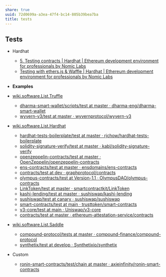 ```yaml
---
share: true
uuid: 72d0699a-a3ea-47f4-bc14-805b39bea7ba
title: tests
---
```

## Tests

* Hardhat
  * [5. Testing contracts | Hardhat | Ethereum development environment for professionals by Nomic Labs](https://hardhat.org/tutorial/testing-contracts.html)
  * [Testing with ethers.js & Waffle | Hardhat | Ethereum development environment for professionals by Nomic Labs](https://hardhat.org/guides/waffle-testing.html)

* **Examples**
* [wiki.software.List.Truffle](/undefined)
  * [dharma-smart-wallet/scripts/test at master · dharma-eng/dharma-smart-wallet](https://github.com/dharma-eng/dharma-smart-wallet/tree/master/scripts/test)
  * [wyvern-v3/test at master · wyvernprotocol/wyvern-v3](https://github.com/wyvernprotocol/wyvern-v3/tree/master/test)
* [wiki.software.List.Hardhat](/undefined)
  * [hardhat-tests-boilerplate/test at master · rjchow/hardhat-tests-boilerplate](https://github.com/rjchow/hardhat-tests-boilerplate/tree/master/test)
  * [solidity-signature-verify/test at master · kabl/solidity-signature-verify](https://github.com/kabl/solidity-signature-verify/tree/master/test)
  * [openzeppelin-contracts/test at master · OpenZeppelin/openzeppelin-contracts](https://github.com/OpenZeppelin/openzeppelin-contracts/tree/master/test)
  * [ens-contracts/test at master · ensdomains/ens-contracts](https://github.com/ensdomains/ens-contracts/tree/master/test)
  * [contracts/test at dev · graphprotocol/contracts](https://github.com/graphprotocol/contracts/tree/dev/test)
  * [olympus-contracts/test at Version-1.1 · OlympusDAO/olympus-contracts](https://github.com/OlympusDAO/olympus-contracts/tree/Version-1.1/test)
  * [LinkToken/test at master · smartcontractkit/LinkToken](https://github.com/smartcontractkit/LinkToken/tree/master/test)
  * [kashi-lending/test at master · sushiswap/kashi-lending](https://github.com/sushiswap/kashi-lending/tree/master/test)
  * [sushiswap/test at canary · sushiswap/sushiswap](https://github.com/sushiswap/sushiswap/tree/canary/test)
  * [smart-contracts/test at main · trusttoken/smart-contracts](https://github.com/trusttoken/smart-contracts/tree/main/test)
  * [v3-core/test at main · Uniswap/v3-core](https://github.com/Uniswap/v3-core/tree/main/test)
  * [contracts/test at master · ethereum-attestation-service/contracts](https://github.com/ethereum-attestation-service/contracts/tree/master/test)
* [wiki.software.List.Saddle](/undefined)
  * [compound-protocol/tests at master · compound-finance/compound-protocol](https://github.com/compound-finance/compound-protocol/tree/master/tests)
  * [synthetix/test at develop · Synthetixio/synthetix](https://github.com/Synthetixio/synthetix/tree/develop/test)
* Custom
  * [ronin-smart-contracts/test/chain at master · axieinfinity/ronin-smart-contracts](https://github.com/axieinfinity/ronin-smart-contracts/tree/master/test/chain)